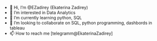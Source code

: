 - 👋 Hi, I’m @EZadirey (Ekaterina Zadirey)
- 👀 I’m interested in Data Analytics
- 🌱 I’m currently learning python, SQL
- 💞️ I’m looking to collaborate on SQL, python programming, dashbords in tableau
- 📫 How to reach me [telegramm@EkaterinaZadirey]
<!---
EZadirey/EZadirey is a ✨ special ✨ repository because its `README.md` (this file) appears on your GitHub profile.
You can click the Preview link to take a look at your changes.
--->
